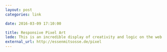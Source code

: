 ```yaml
---
layout: post
categories: link

date: 2016-03-09 17:10:00

title: Responsive Pixel Art
lede: This is an incredible display of creativity and logic on the web. The effort that has gone into this is unbelievable.
external_url: http://essenmitsosse.de/pixel
---
```

